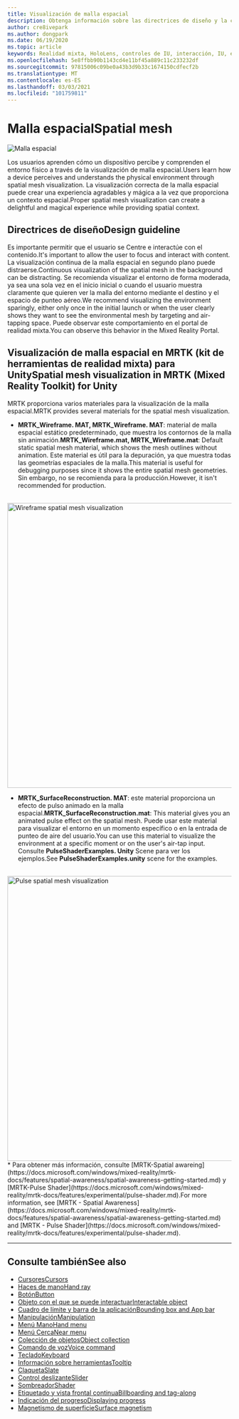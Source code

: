 ```yaml
---
title: Visualización de malla espacial
description: Obtenga información sobre las directrices de diseño y la comprensión del entorno físico con la visualización de malla espacial en MRTK.
author: cre8ivepark
ms.author: dongpark
ms.date: 06/19/2020
ms.topic: article
keywords: Realidad mixta, HoloLens, controles de IU, interacción, IU, experiencia de usuario, diseño de la experiencia del usuario, interfaz de usuario espacial, interacción espacial, interfaz de usuario 3D, experiencia en 3D, auriculares
ms.openlocfilehash: 5e8ffbb90b1143cd4e11bf45a889c11c233232df
ms.sourcegitcommit: 97815006c09be0a43b3d9b33c1674150cdfecf2b
ms.translationtype: MT
ms.contentlocale: es-ES
ms.lasthandoff: 03/03/2021
ms.locfileid: "101759811"
---
```

# <a name="spatial-mesh"></a><span data-ttu-id="ea963-104">Malla espacial</span><span class="sxs-lookup"><span data-stu-id="ea963-104">Spatial mesh</span></span>

![Malla espacial](images/MRTK_PulseShader_SpatialMesh.gif)

<span data-ttu-id="ea963-106">Los usuarios aprenden cómo un dispositivo percibe y comprenden el entorno físico a través de la visualización de malla espacial.</span><span class="sxs-lookup"><span data-stu-id="ea963-106">Users learn how a device perceives and understands the physical environment through spatial mesh visualization.</span></span> <span data-ttu-id="ea963-107">La visualización correcta de la malla espacial puede crear una experiencia agradables y mágica a la vez que proporciona un contexto espacial.</span><span class="sxs-lookup"><span data-stu-id="ea963-107">Proper spatial mesh visualization can create a delightful and magical experience while providing spatial context.</span></span>  

## <a name="design-guideline"></a><span data-ttu-id="ea963-108">Directrices de diseño</span><span class="sxs-lookup"><span data-stu-id="ea963-108">Design guideline</span></span>

<span data-ttu-id="ea963-109">Es importante permitir que el usuario se Centre e interactúe con el contenido.</span><span class="sxs-lookup"><span data-stu-id="ea963-109">It's important to allow the user to focus and interact with content.</span></span> <span data-ttu-id="ea963-110">La visualización continua de la malla espacial en segundo plano puede distraerse.</span><span class="sxs-lookup"><span data-stu-id="ea963-110">Continuous visualization of the spatial mesh in the background can be distracting.</span></span> <span data-ttu-id="ea963-111">Se recomienda visualizar el entorno de forma moderada, ya sea una sola vez en el inicio inicial o cuando el usuario muestra claramente que quieren ver la malla del entorno mediante el destino y el espacio de punteo aéreo.</span><span class="sxs-lookup"><span data-stu-id="ea963-111">We recommend visualizing the environment sparingly, either only once in the initial launch or when the user clearly shows they want to see the environmental mesh by targeting and air-tapping space.</span></span> <span data-ttu-id="ea963-112">Puede observar este comportamiento en el portal de realidad mixta.</span><span class="sxs-lookup"><span data-stu-id="ea963-112">You can observe this behavior in the Mixed Reality Portal.</span></span>
<br>

## <a name="spatial-mesh-visualization-in-mrtk-mixed-reality-toolkit-for-unity"></a><span data-ttu-id="ea963-113">Visualización de malla espacial en MRTK (kit de herramientas de realidad mixta) para Unity</span><span class="sxs-lookup"><span data-stu-id="ea963-113">Spatial mesh visualization in MRTK (Mixed Reality Toolkit) for Unity</span></span>

<span data-ttu-id="ea963-114">MRTK proporciona varios materiales para la visualización de la malla espacial.</span><span class="sxs-lookup"><span data-stu-id="ea963-114">MRTK provides several materials for the spatial mesh visualization.</span></span>

- <span data-ttu-id="ea963-115">**MRTK_Wireframe. MAT, MRTK_Wireframe. MAT**: material de malla espacial estático predeterminado, que muestra los contornos de la malla sin animación.</span><span class="sxs-lookup"><span data-stu-id="ea963-115">**MRTK_Wireframe.mat, MRTK_Wireframe.mat**: Default static spatial mesh material, which shows the mesh outlines without animation.</span></span> <span data-ttu-id="ea963-116">Este material es útil para la depuración, ya que muestra todas las geometrías espaciales de la malla.</span><span class="sxs-lookup"><span data-stu-id="ea963-116">This material is useful for debugging purposes since it shows the entire spatial mesh geometries.</span></span> <span data-ttu-id="ea963-117">Sin embargo, no se recomienda para la producción.</span><span class="sxs-lookup"><span data-stu-id="ea963-117">However, it isn't recommended for production.</span></span>
<br>
<img src="images/SurfaceReconstruction.jpg" alt="Wireframe spatial mesh visualization" width="640px">

- <span data-ttu-id="ea963-118">**MRTK_SurfaceReconstruction. MAT**: este material proporciona un efecto de pulso animado en la malla espacial.</span><span class="sxs-lookup"><span data-stu-id="ea963-118">**MRTK_SurfaceReconstruction.mat**: This material gives you an animated pulse effect on the spatial mesh.</span></span> <span data-ttu-id="ea963-119">Puede usar este material para visualizar el entorno en un momento específico o en la entrada de punteo de aire del usuario.</span><span class="sxs-lookup"><span data-stu-id="ea963-119">You can use this material to visualize the environment at a specific moment or on the user's air-tap input.</span></span> <span data-ttu-id="ea963-120">Consulte **PulseShaderExamples. Unity** Scene para ver los ejemplos.</span><span class="sxs-lookup"><span data-stu-id="ea963-120">See **PulseShaderExamples.unity** scene for the examples.</span></span>
<br>
<img src="images/MRTK_SRMesh_Pulse.jpg" alt="Pulse spatial mesh visualization" width="640px">
* <span data-ttu-id="ea963-121">Para obtener más información, consulte [MRTK-Spatial awareing](https://docs.microsoft.com/windows/mixed-reality/mrtk-docs/features/spatial-awareness/spatial-awareness-getting-started.md) y [MRTK-Pulse Shader](https://docs.microsoft.com/windows/mixed-reality/mrtk-docs/features/experimental/pulse-shader.md).</span><span class="sxs-lookup"><span data-stu-id="ea963-121">For more information, see [MRTK - Spatial Awareness](https://docs.microsoft.com/windows/mixed-reality/mrtk-docs/features/spatial-awareness/spatial-awareness-getting-started.md) and [MRTK - Pulse Shader](https://docs.microsoft.com/windows/mixed-reality/mrtk-docs/features/experimental/pulse-shader.md).</span></span>

<br>

---

## <a name="see-also"></a><span data-ttu-id="ea963-122">Consulte también</span><span class="sxs-lookup"><span data-stu-id="ea963-122">See also</span></span>

* [<span data-ttu-id="ea963-123">Cursores</span><span class="sxs-lookup"><span data-stu-id="ea963-123">Cursors</span></span>](cursors.md)
* [<span data-ttu-id="ea963-124">Haces de mano</span><span class="sxs-lookup"><span data-stu-id="ea963-124">Hand ray</span></span>](point-and-commit.md)
* [<span data-ttu-id="ea963-125">Botón</span><span class="sxs-lookup"><span data-stu-id="ea963-125">Button</span></span>](button.md)
* [<span data-ttu-id="ea963-126">Objeto con el que se puede interactuar</span><span class="sxs-lookup"><span data-stu-id="ea963-126">Interactable object</span></span>](interactable-object.md)
* [<span data-ttu-id="ea963-127">Cuadro de límite y barra de la aplicación</span><span class="sxs-lookup"><span data-stu-id="ea963-127">Bounding box and App bar</span></span>](app-bar-and-bounding-box.md)
* [<span data-ttu-id="ea963-128">Manipulación</span><span class="sxs-lookup"><span data-stu-id="ea963-128">Manipulation</span></span>](direct-manipulation.md)
* [<span data-ttu-id="ea963-129">Menú Mano</span><span class="sxs-lookup"><span data-stu-id="ea963-129">Hand menu</span></span>](hand-menu.md)
* [<span data-ttu-id="ea963-130">Menú Cerca</span><span class="sxs-lookup"><span data-stu-id="ea963-130">Near menu</span></span>](near-menu.md)
* [<span data-ttu-id="ea963-131">Colección de objetos</span><span class="sxs-lookup"><span data-stu-id="ea963-131">Object collection</span></span>](object-collection.md)
* [<span data-ttu-id="ea963-132">Comando de voz</span><span class="sxs-lookup"><span data-stu-id="ea963-132">Voice command</span></span>](voice-input.md)
* [<span data-ttu-id="ea963-133">Teclado</span><span class="sxs-lookup"><span data-stu-id="ea963-133">Keyboard</span></span>](keyboard.md)
* [<span data-ttu-id="ea963-134">Información sobre herramientas</span><span class="sxs-lookup"><span data-stu-id="ea963-134">Tooltip</span></span>](tooltip.md)
* [<span data-ttu-id="ea963-135">Claqueta</span><span class="sxs-lookup"><span data-stu-id="ea963-135">Slate</span></span>](slate.md)
* [<span data-ttu-id="ea963-136">Control deslizante</span><span class="sxs-lookup"><span data-stu-id="ea963-136">Slider</span></span>](slider.md)
* [<span data-ttu-id="ea963-137">Sombreador</span><span class="sxs-lookup"><span data-stu-id="ea963-137">Shader</span></span>](shader.md)
* [<span data-ttu-id="ea963-138">Etiquetado y vista frontal continua</span><span class="sxs-lookup"><span data-stu-id="ea963-138">Billboarding and tag-along</span></span>](billboarding-and-tag-along.md)
* [<span data-ttu-id="ea963-139">Indicación del progreso</span><span class="sxs-lookup"><span data-stu-id="ea963-139">Displaying progress</span></span>](progress.md)
* [<span data-ttu-id="ea963-140">Magnetismo de superficie</span><span class="sxs-lookup"><span data-stu-id="ea963-140">Surface magnetism</span></span>](surface-magnetism.md)
